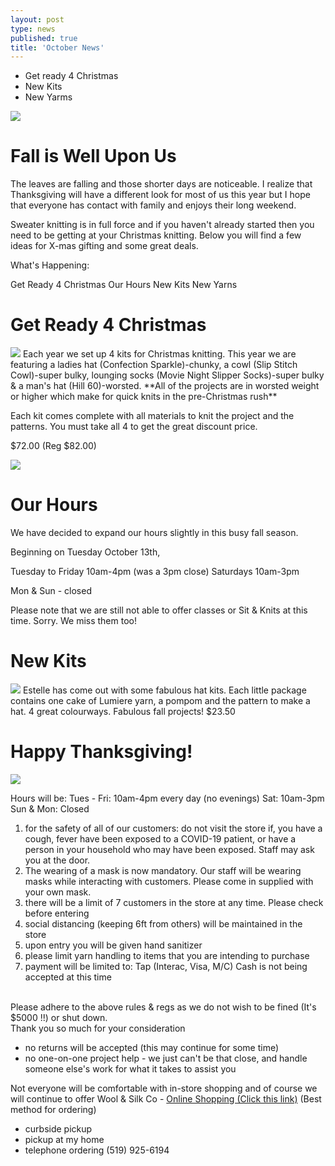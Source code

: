 ```yaml
---
layout: post
type: news
published: true
title: 'October News'
---
```


- Get ready 4 Christmas
- New Kits
- New Yarms

<img src="/img/fallleaves.jpg" /> 
<h1>Fall is Well Upon Us</h1>

The leaves are falling and those shorter days are noticeable. I realize that Thanksgiving will have a different look for most of us this year but I hope that everyone has contact with family and enjoys their long weekend. 

Sweater knitting is in full force and if you haven't already started then you need to be getting at your Christmas knitting. Below you will find a few ideas for X-mas gifting and some great deals. 
 
What's Happening:

Get Ready 4 Christmas
Our Hours
New Kits
New Yarns

<h1>Get Ready 4 Christmas</h1>

<img src="/img/xmas2020a.jpg" /> 
Each year we set up 4 kits for Christmas knitting. This year we are featuring a ladies hat (Confection Sparkle)-chunky, a cowl  (Slip Stitch Cowl)-super bulky,  lounging socks (Movie Night Slipper Socks)-super bulky & a man's hat (Hill 60)-worsted.
**All of the projects are in worsted weight or higher which make for quick knits in the pre-Christmas rush**

Each kit comes complete with all materials to knit the project and the patterns. You must take all 4 to get the great discount price.

$72.00  (Reg $82.00) 

<img src="/img/xmas2020b.jpg" /> 

<h1>Our Hours</h1>

We have decided to expand our hours slightly in this busy fall season. 

Beginning on Tuesday October 13th, 

Tuesday to Friday  10am-4pm  (was a 3pm close)
Saturdays 10am-3pm

Mon & Sun - closed

Please note that we are still not able to offer classes or Sit & Knits at this time. Sorry. We miss them too!

<h1>New Kits</h1>
<img src="/img/octkits.jpg" />  Estelle has come out with some fabulous hat kits. Each little package contains one cake of Lumiere yarn, a pompom and the pattern to make a hat. 4 great colourways. Fabulous fall projects! $23.50

<h1>Happy Thanksgiving!</h1>

<img src="/img/turkey.jpg" /> 

Hours will be:
Tues - Fri:  10am-4pm every day  (no evenings)
Sat:  10am-3pm
Sun & Mon:  Closed

1) for the safety of all of our customers: do not visit the store if, you have a cough, fever have been exposed to a COVID-19 patient, or have a person in your household who may have been exposed. Staff may ask you at the door.<br />
2) The wearing of a mask is now mandatory.  Our staff will be wearing masks while interacting with customers. Please come in supplied with your own mask.  <br />
3) there will be a limit of 7 customers in the store at any time. Please check before entering<br />
4) social distancing (keeping 6ft from others) will be maintained in the store<br />
5) upon entry you will be given hand sanitizer<br />
6) please limit yarn handling to items that you are  intending to purchase<br />
7) payment will be limited to:  Tap (Interac, Visa, M/C)  Cash is not being accepted at this time<br /><br />

Please adhere to the above rules & regs as we do not wish to be fined (It's $5000 !!) or shut down.<br />
Thank you so much for your consideration

- no returns will be accepted (this may continue for some time)
- no one-on-one project help - we just can't be that close, and handle someone else's work for what it takes to assist you

Not everyone will be comfortable with in-store shopping and of course we will continue to offer Wool & Silk Co - <a href="https://woolandsilkco.us11.list-manage.com/track/click?u=b948a6c6bf914edca957eadf1&id=9112472038&e=5dbcc3b01d">Online Shopping   (Click this link)</a>
(Best method for ordering)
- curbside pickup
- pickup at my home
- telephone ordering  (519) 925-6194
